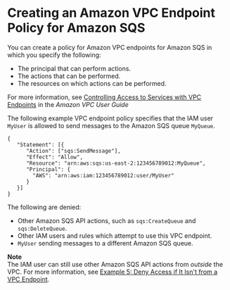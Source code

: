 # Creating an Amazon VPC Endpoint Policy for Amazon SQS<a name="sqs-vpc-endpoint-policy"></a>

You can create a policy for Amazon VPC endpoints for Amazon SQS in which you specify the following:
+ The principal that can perform actions\.
+ The actions that can be performed\.
+ The resources on which actions can be performed\.

For more information, see [Controlling Access to Services with VPC Endpoints](https://docs.aws.amazon.com/vpc/latest/userguide/vpc-endpoints-access.html) in the *Amazon VPC User Guide*

The following example VPC endpoint policy specifies that the IAM user `MyUser` is allowed to send messages to the Amazon SQS queue `MyQueue`\.

```
{
   "Statement": [{
      "Action": ["sqs:SendMessage"],
      "Effect": "Allow",
      "Resource": "arn:aws:sqs:us-east-2:123456789012:MyQueue",
      "Principal": {
        "AWS": "arn:aws:iam:123456789012:user/MyUser"
      }
   }]
}
```

The following are denied:
+ Other Amazon SQS API actions, such as `sqs:CreateQueue` and `sqs:DeleteQueue`\.
+ Other IAM users and rules which attempt to use this VPC endpoint\.
+ `MyUser` sending messages to a different Amazon SQS queue\.

**Note**  
The IAM user can still use other Amazon SQS API actions from *outside* the VPC\. For more information, see [Example 5: Deny Access if It Isn't from a VPC Endpoint](sqs-creating-custom-policies-access-policy-examples.md#deny-not-from-vpc)\.